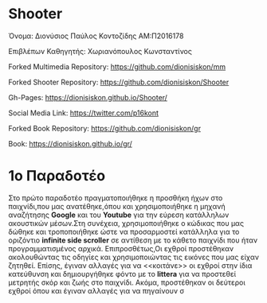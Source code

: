# Shooter

Όνομα: Διονύσιος Παύλος Κοντοζίδης ΑΜ:Π2016178

Επιβλέπων Καθηγητής: Χωριανόπουλος Κωνσταντίνος

Forked Multimedia Repository: https://github.com/dionisiskon/mm

Forked Shooter Repository: https://github.com/dionisiskon/Shooter

Gh-Pages: https://dionisiskon.github.io/Shooter/

Social Media Link: https://twitter.com/p16kont

Forked Book Repository: https://github.com/dionisiskon/gr

Book: https://dionisiskon.github.io/gr/

# 1o Παραδοτέο

Στο πρώτο παραδοτέο πραγματοποιήθηκε η προσθήκη ήχων στο παιχνίδι,που μας ανατέθηκε,όπου και χρησιμοποιήθηκε η μηχανή αναζήτησης **Google** και του **Youtube** για την εύρεση κατάλληλων ακουστικών μέσων.Στη συνέχεια, χρησιμοποιήθηκε ο κώδικας που μας δώθηκε και τροποποιήθηκε ώστε να προσαρμοστεί κατάλληλα για το οριζόντιο **infinite side scroller** σε αντίθεση με το κάθετο παιχνίδι που ήταν προγραμματισμένος αρχικά. Επιπροσθέτως,Οι εχθροί προστέθηκαν ακολουθώντας τις οδηγίες και χρησιμοποιώντας τις εικόνες που μας είχαν ζητηθεί. Επίσης, έγιναν αλλαγές για να <<κοιτάνε>> οι εχθροί στην ίδια κατεύθυνση και δημιουργήθηκε φόντο με το **littera** για να προστεθεί μετρητής σκόρ και ζωής στο παιχνίδι. Ακόμα, προστέθηκαν οι δεύτεροι εχθροί όπου και έγιναν αλλαγές για να πηγαίνουν σ 


